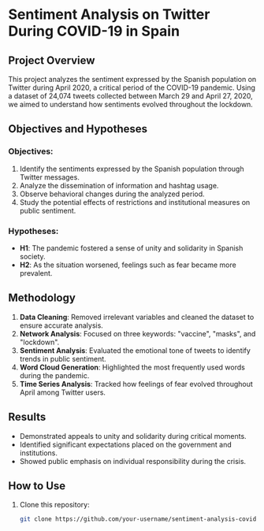 # Sentiment Analysis on Twitter During COVID-19 in Spain

## Project Overview
This project analyzes the sentiment expressed by the Spanish population on Twitter during April 2020, a critical period of the COVID-19 pandemic. Using a dataset of 24,074 tweets collected between March 29 and April 27, 2020, we aimed to understand how sentiments evolved throughout the lockdown.

## Objectives and Hypotheses

### Objectives:
1. Identify the sentiments expressed by the Spanish population through Twitter messages.
2. Analyze the dissemination of information and hashtag usage.
3. Observe behavioral changes during the analyzed period.
4. Study the potential effects of restrictions and institutional measures on public sentiment.

### Hypotheses:
- **H1**: The pandemic fostered a sense of unity and solidarity in Spanish society.
- **H2**: As the situation worsened, feelings such as fear became more prevalent.

## Methodology
1. **Data Cleaning**: Removed irrelevant variables and cleaned the dataset to ensure accurate analysis.
2. **Network Analysis**: Focused on three keywords: "vaccine", "masks", and "lockdown".
3. **Sentiment Analysis**: Evaluated the emotional tone of tweets to identify trends in public sentiment.
4. **Word Cloud Generation**: Highlighted the most frequently used words during the pandemic.
5. **Time Series Analysis**: Tracked how feelings of fear evolved throughout April among Twitter users.

## Results
- Demonstrated appeals to unity and solidarity during critical moments.
- Identified significant expectations placed on the government and institutions.
- Showed public emphasis on individual responsibility during the crisis.

## How to Use
1. Clone this repository:
   ```bash
   git clone https://github.com/your-username/sentiment-analysis-covid19.git
